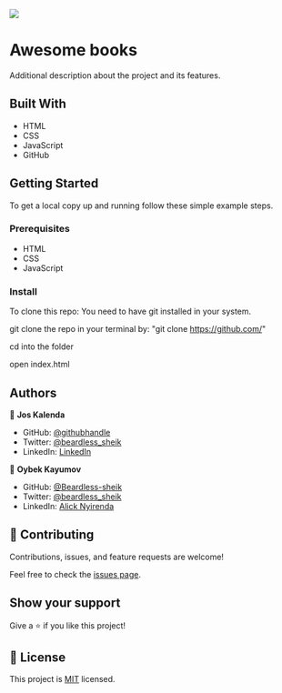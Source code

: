 ![](https://img.shields.io/badge/Microverse-blueviolet)

# Awesome books

Additional description about the project and its features.

## Built With

- HTML
- CSS
- JavaScript
- GitHub

## Getting Started

To get a local copy up and running follow these simple example steps.

### Prerequisites

- HTML
- CSS
- JavaScript

### Install

To clone this repo: You need to have git installed in your system.

git clone the repo in your terminal by: "git clone https://github.com/"

cd into the folder

open index.html

## Authors

👤 **Jos Kalenda**

- GitHub: [@githubhandle](https://github.com/)
- Twitter: [@beardless_sheik](https://twitter.com/)
- LinkedIn: [LinkedIn](https://www.linkedin.com/)

👤 **Oybek Kayumov**

- GitHub: [@Beardless-sheik](https://github.com/)
- Twitter: [@beardless_sheik](https://twitter.com/)
- LinkedIn: [Alick Nyirenda](https://www.linkedin.com/)

## 🤝 Contributing

Contributions, issues, and feature requests are welcome!

Feel free to check the [issues page](?).

## Show your support

Give a ⭐️ if you like this project!

## 📝 License

This project is [MIT](./MIT.md) licensed.
